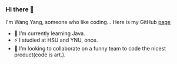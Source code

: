 ### Hi there 👋

<!--
<img align="right" src="https://github-readme-stats.vercel.app/api?username=luckywyy&show_icons=true&icon_color=CE1D2D&text_color=718096&bg_color=ffffff&hide_title=true" />
-->
<!--
**luckywyy/luckywyy** is a ✨ _special_ ✨ repository because its `README.md` (this file) appears on your GitHub profile.

Here are some ideas to get you started:

- 🔭 I’m currently working on ...
- 🌱 I’m currently learning ...
- 👯 I’m looking to collaborate on ...
- 🤔 I’m looking for help with ...
- 💬 Ask me about ...
- 📫 How to reach me: ...
- 😄 Pronouns: ...
- ⚡ Fun fact: ...
-->

I'm Wang Yang, someone who like coding... Here is my GitHub [page](https://github.com/luckywyy)

- 🌱 I’m currently learning Java.
- ⚡ I studied at HSU and YNU, once.
- 👯 I’m looking to collaborate on a funny team to code the nicest product(code is art.).

